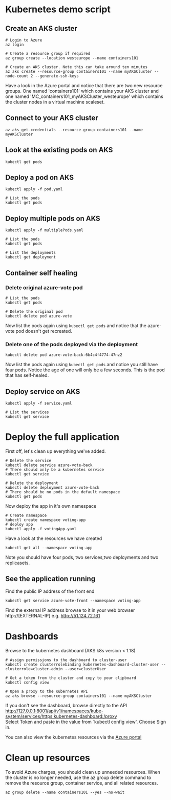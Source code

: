 # Kubernetes demo script

## Create an AKS cluster
```
# Login to Azure
az login

# Create a resource group if required
az group create --location westeurope --name containers101

# Create an AKS cluster. Note this can take around ten minutes
az aks create --resource-group containers101 --name myAKSCluster --node-count 2 --generate-ssh-keys
```
Have a look in the Azure portal and notice that there are two new resource groups. One named 'containers101' which contains your AKS cluster and one named 'MC_containers101_myAKSCluster_westeurope' which contains the cluster nodes in a virtual machine scaleset.

## Connect to your AKS cluster
```
az aks get-credentials --resource-group containers101 --name myAKSCluster
```

## Look at the existing pods on AKS
```
kubectl get pods
```

## Deploy a pod on AKS
```
kubectl apply -f pod.yaml

# List the pods
kubectl get pods
```
## Deploy multiple pods on AKS
```
kubectl apply -f multiplePods.yaml

# List the pods
kubectl get pods

# List the deployments
kubectl get deployment
```

## Container self healing

### Delete original azure-vote pod
```
# List the pods
kubectl get pods

# Delete the original pod
kubectl delete pod azure-vote
```
Now list the pods again using `kubectl get pods` and notice that the azure-vote pod doesn't get recreated.

### Delete one of the pods deployed via the deployment
```
kubectl delete pod azure-vote-back-6b4c4f4774-47nz2
```

Now list the pods again using `kubectl get pods` and notice you still have four pods. Notice the age of one will only be a few seconds. This is the pod that has self-healed.


## Deploy service on AKS
```
kubectl apply -f service.yaml

# List the services
kubectl get service
```

# Deploy the full application

First off, let's clean up everything we've added.
```
# Delete the service
kubectl delete service azure-vote-back
# There should only be a kubernetes service
kubectl get service

# Delete the deployment
kubectl delete deployment azure-vote-back
# There should be no pods in the default namespace
kubectl get pods
```
Now deploy the app in it's own namespace
``` 
# Create namespace
kubectl create namespace voting-app
# deploy app
kubectl apply -f votingApp.yaml
```
Have a look at the resources we have created
```
kubectl get all --namespace voting-app
```
Note you should have four pods, two services,two deployments and two replicasets.

## See the application running

Find the public IP address of the front end
```
kubectl get service azure-vote-front --namespace voting-app
```
Find the external IP address browse to it in your web browser http://[EXTERNAL-IP] e.g. http://51.124.72.161

# Dashboards
Browse to the kubernetes dashboard (AKS k8s version < 1.18)
```
# Assign permissions to the dashboard to cluster-user
kubectl create clusterrolebinding kubernetes-dashboard-cluster-user --clusterrole=cluster-admin --user=clusterUser

# Get a token from the cluster and copy to your clipboard
kubectl config view

# Open a proxy to the Kubernetes API
az aks browse --resource-group containers101 --name myAKSCluster
```
If you don't see the dashboard, browse directly to the API http://127.0.0.1:8001/api/v1/namespaces/kube-system/services/https:kubernetes-dashboard:/proxy  
Select Token and paste in the value from `kubectl config view'. Choose Sign in.


You can also view the kubernetes resources via the [Azure portal](https://docs.microsoft.com/en-us/azure/aks/kubernetes-portal)

# Clean up resources
To avoid Azure charges, you should clean up unneeded resources. When the cluster is no longer needed, use the az group delete command to remove the resource group, container service, and all related resources.
```
az group delete --name containers101 --yes --no-wait
```
